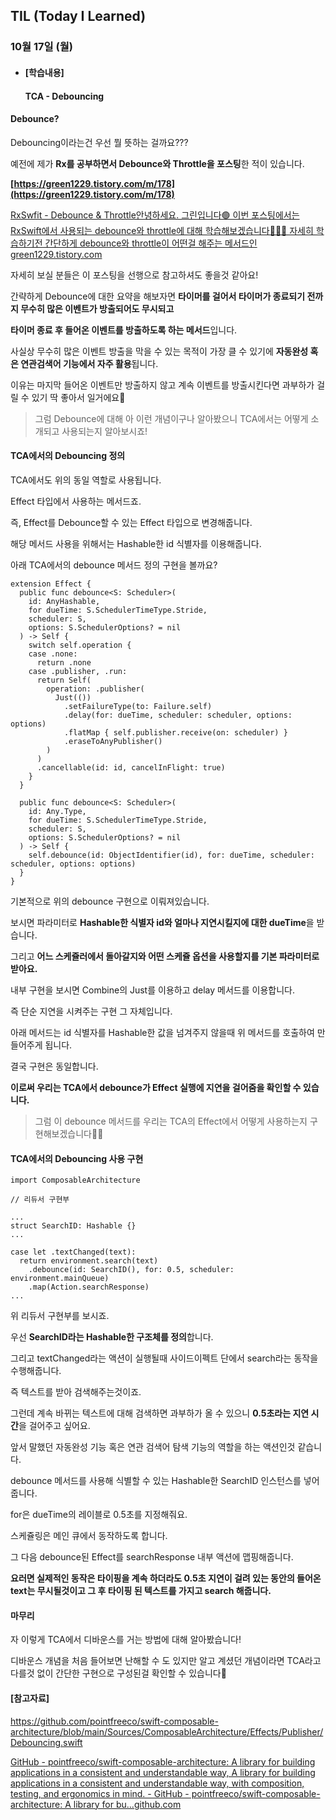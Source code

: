 ## TIL (Today I Learned)

### 10월 17일 (월)    

- #### [학습내용] 
    #### TCA - Debouncing

#### **Debounce?**

Debouncing이라는건 우선 뭘 뜻하는 걸까요???      

예전에 제가 **Rx를 공부하면서 Debounce와 Throttle을 포스팅**한 적이 있습니다.

**[https://green1229.tistory.com/m/178﻿](https://green1229.tistory.com/m/178)**

[RxSwfit - Debounce & Throttle안녕하세요. 그린입니다🟢 이번 포스팅에서는 RxSwift에서 사용되는 debounce와 throttle에 대해 학습해보겠습니다🧑🏻‍💻 자세히 학습하기전 간단하게 debounce와 throttle이 어떤걸 해주는 메서드인green1229.tistory.com](https://green1229.tistory.com/m/178)

자세히 보실 분들은 이 포스팅을 선행으로 참고하셔도 좋을것 같아요!

간략하게 Debounce에 대한 요약을 해보자면 **타이머를 걸어서 타이머가 종료되기 전까지 무수히 많은 이벤트가 방출되어도 무시되고**

**타이머 종료 후 들어온 이벤트를 방출하도록 하는 메서드**입니다.

사실상 무수히 많은 이벤트 방출을 막을 수 있는 목적이 가장 클 수 있기에 **자동완성 혹은 연관검색어 기능에서 자주 활용**됩니다.

이유는 마지막 들어온 이벤트만 방출하지 않고 계속 이벤트를 방출시킨다면 과부하가 걸릴 수 있기 딱 좋아서 일거에요🤪



> 그럼 Debounce에 대해 아 이런 개념이구나 알아봤으니 TCA에서는 어떻게 소개되고 사용되는지 알아보시죠!

<!---->

#### **TCA에서의 Debouncing 정의**

TCA에서도 위의 동일 역할로 사용됩니다.

Effect 타입에서 사용하는 메서드죠.

즉, Effect를 Debounce할 수 있는 Effect 타입으로 변경해줍니다.

해당 메서드 사용을 위해서는 Hashable한 id 식별자를 이용해줍니다.

아래 TCA에서의 debounce 메서드 정의 구현을 볼까요?

```
extension Effect {
  public func debounce<S: Scheduler>(
    id: AnyHashable,
    for dueTime: S.SchedulerTimeType.Stride,
    scheduler: S,
    options: S.SchedulerOptions? = nil
  ) -> Self {
    switch self.operation {
    case .none:
      return .none
    case .publisher, .run:
      return Self(
        operation: .publisher(
          Just(())
            .setFailureType(to: Failure.self)
            .delay(for: dueTime, scheduler: scheduler, options: options)
            .flatMap { self.publisher.receive(on: scheduler) }
            .eraseToAnyPublisher()
        )
      )
      .cancellable(id: id, cancelInFlight: true)
    }
  }
  
  public func debounce<S: Scheduler>(
    id: Any.Type,
    for dueTime: S.SchedulerTimeType.Stride,
    scheduler: S,
    options: S.SchedulerOptions? = nil
  ) -> Self {
    self.debounce(id: ObjectIdentifier(id), for: dueTime, scheduler: scheduler, options: options)
  }
}
```

기본적으로 위의 debounce 구현으로 이뤄져있습니다.

보시면 파라미터로 **Hashable한 식별자 id와 얼마나 지연시킬지에 대한 dueTime**을 받습니다.

그리고 **어느 스케쥴러에서 돌아갈지와 어떤 스케쥴 옵션을 사용할지를 기본 파라미터로 받아요.**

내부 구현을 보시면 Combine의 Just를 이용하고 delay 메서드를 이용합니다.

즉 단순 지연을 시켜주는 구현 그 자체입니다.

아래 메서드는 id 식별자를 Hashable한 값을 넘겨주지 않을때 위 메서드를 호출하여 만들어주게 됩니다.

결국 구현은 동일합니다.

**이로써 우리는 TCA에서 debounce가 Effect 실행에 지연을 걸어줌을 확인할 수 있습니다.**



> 그럼 이 debounce 메서드를 우리는 TCA의 Effect에서 어떻게 사용하는지 구현해보겠습니다🕺🏻



#### **TCA에서의 Debouncing 사용 구현**

```
import ComposableArchitecture

// 리듀서 구현부

...
struct SearchID: Hashable {}
...

case let .textChanged(text):
  return environment.search(text)
    .debounce(id: SearchID(), for: 0.5, scheduler: environment.mainQueue)
    .map(Action.searchResponse)
...
```

위 리듀서 구현부를 보시죠.

우선 **SearchID라는 Hashable한 구조체를 정의**합니다.

그리고 textChanged라는 액션이 실행될때 사이드이펙트 단에서 search라는 동작을 수행해줍니다.

즉 텍스트를 받아 검색해주는것이죠.

그런데 계속 바뀌는 텍스트에 대해 검색하면 과부하가 올 수 있으니 **0.5초라는 지연 시간**을 걸어주고 싶어요.

앞서 말했던 자동완성 기능 혹은 연관 검색어 탐색 기능의 역할을 하는 액션인것 같습니다.

debounce 메서드를 사용해 식별할 수 있는 Hashable한 SearchID 인스턴스를 넣어줍니다.

for은 dueTime의 레이블로 0.5초를 지정해줘요.

스케쥴링은 메인 큐에서 동작하도록 합니다.

그 다음 debounce된 Effect를 searchResponse 내부 액션에 맵핑해줍니다.

**요러면 실제적인 동작은 타이핑을 계속 하더라도 0.5초 지연이 걸려 있는 동안의 들어온 text는 무시될것이고 그 후 타이핑 된 텍스트를 가지고 search 해줍니다.**



#### **마무리**

자 이렇게 TCA에서 디바운스를 거는 방법에 대해 알아봤습니다!

디바운스 개념을 처음 들어보면 난해할 수 도 있지만 알고 계셨던 개념이라면 TCA라고 다를것 없이 간단한 구현으로 구성된걸 확인할 수 있습니다🙌



#### **[참고자료]**

https://github.com/pointfreeco/swift-composable-architecture/blob/main/Sources/ComposableArchitecture/Effects/Publisher/Debouncing.swift

[GitHub - pointfreeco/swift-composable-architecture: A library for building applications in a consistent and understandable way, A library for building applications in a consistent and understandable way, with composition, testing, and ergonomics in mind. - GitHub - pointfreeco/swift-composable-architecture: A library for bu...github.com](https://github.com/pointfreeco/swift-composable-architecture/blob/main/Sources/ComposableArchitecture/Effects/Publisher/Debouncing.swift)
